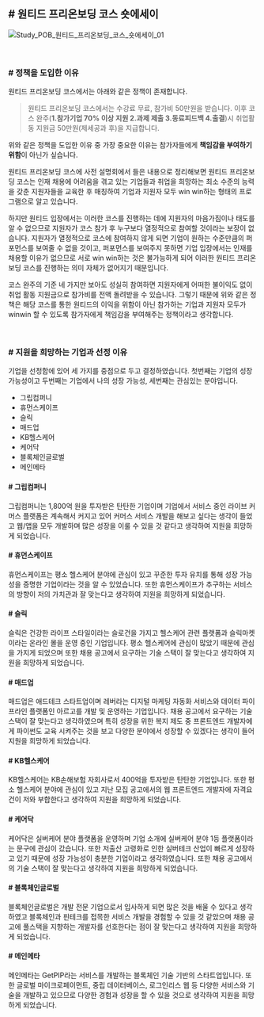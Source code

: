 ## # 원티드 프리온보딩 코스 숏에세이

![Study_POB_원티드_프리온보딩_코스_숏에세이_01](https://github.com/Yu-jae-min/Basic-concept/assets/85284246/292ca247-b6e2-4359-9832-bb50310f5575)

<br>

### # 정책을 도입한 이유

원티드 프리온보딩 코스에서는 아래와 같은 정책이 존재합니다.

> 원티드 프리온보딩 코스에서는 수강료 무료, 참가비 50만원을 받습니다. 이후 코스 완주(**1.참가기업 70% 이상 지원 2.과제 제출 3.동료피드백 4.출결**)시 취업활동 지원금 50만원(제세공과 후)을 지급합니다.

위와 같은 정책을 도입한 이유 중 가장 중요한 이유는 참가자들에게 **책임감을 부여하기 위함**이 아닌가 싶습니다.

원티드 프리온보딩 코스에 사전 설명회에서 들은 내용으로 정리해보면 원티드 프리온보딩 코스는 인재 채용에 어려움을 겪고 있는 기업들과 취업을 희망하는 최소 수준의 능력을 갖춘 지원자들을 교육한 후 매칭하여 기업과 지원자 모두 win win하는 형태의 프로그램으로 알고 있습니다.

하지만 원티드 입장에서는 이러한 코스를 진행하는 데에 지원자의 마음가짐이나 태도를 알 수 없으므로 지원자가 코스 참가 후 누구보다 열정적으로 참여할 것이라는 보장이 없습니다. 지원자가 열정적으로 코스에 참여하지 않게 되면 기업이 원하는 수준만큼의 퍼포먼스를 보여줄 수 없을 것이고, 퍼포먼스를 보여주지 못하면 기업 입장에서는 인재를 채용할 이유가 없으므로 서로 win win하는 것은 불가능하게 되어 이러한 원티드 프리온보딩 코스를 진행하는 의미 자체가 없어지기 때문입니다.

코스 완주의 기준 네 가지만 보아도 성실히 참여하면 지원자에게 어떠한 불이익도 없이 취업 활동 지원금으로 참가비를 전액 돌려받을 수 있습니다. 그렇기 때문에 위와 같은 정책은 해당 코스를 통한 원티드의 이익을 위함이 아닌 참가하는 기업과 지원자 모두가 winwin 할 수 있도록 참가자에게 책임감을 부여해주는 정책이라고 생각합니다.

<br>

### # 지원을 희망하는 기업과 선정 이유

기업을 선정함에 있어 세 가지를 중점으로 두고 결정하였습니다. 첫번째는 기업의 성장 가능성이고 두번째는 기업에서 나의 성장 가능성, 세번째는 관심있는 분야입니다.

>

- 그립컴퍼니
- 휴먼스케이프
- 슬릭
- 매드업
- KB헬스케어
- 케어닥
- 블록체인글로벌
- 메인메타

#### # 그립컴퍼니

그립컴퍼니는 1,800억 원을 투자받은 탄탄한 기업이며 기업에서 서비스 중인 라이브 커머스 플랫폼은 계속해서 커지고 있어 커머스 서비스 개발을 해보고 싶다는 생각이 들었고 웹/앱을 모두 개발하며 많은 성장을 이룰 수 있을 것 같다고 생각하여 지원을 희망하게 되었습니다.

#### # 휴먼스케이프

휴먼스케이프는 평소 헬스케어 분야에 관심이 있고 꾸준한 투자 유치를 통해 성장 가능성을 증명한 기업이라는 것을 알 수 있었습니다. 또한 휴먼스케이프가 추구하는 서비스의 방향이 저의 가치관과 잘 맞는다고 생각하여 지원을 희망하게 되었습니다.

#### # 슬릭

슬릭은 건강한 라이프 스타일이라는 슬로건을 가지고 헬스케어 관련 플랫폼과 슬릭마켓이라는 온라인 몰을 운영 중인 기업입니다. 평소 헬스케어에 관심이 많았기 때문에 관심을 가지게 되었으며 또한 채용 공고에서 요구하는 기술 스택이 잘 맞는다고 생각하여 지원을 희망하게 되었습니다.

#### # 매드업

매드업은 애드테크 스타트업이며 레버라는 디지털 마케팅 자동화 서비스와 데이터 파이프라인 플랫폼인 아르고를 개발 및 운영하는 기업입니다. 채용 공고에서 요구하는 기술 스택이 잘 맞는다고 생각하였으며 특히 성장을 위한 복지 제도 중 프론트엔드 개발자에게 파이썬도 교육 시켜주는 것을 보고 다양한 분야에서 성장할 수 있겠다는 생각이 들어 지원을 희망하게 되었습니다.

#### # KB헬스케어

KB헬스케어는 KB손해보험 자회사로서 400억을 투자받은 탄탄한 기업입니다. 또한 평소 헬스케어 분야에 관심이 있고 지난 모집 공고에서의 웹 프론트엔드 개발자에 자격요건이 저와 부합한다고 생각하여 지원을 희망하게 되었습니다.

#### # 케어닥

케어닥은 실버케어 분야 플랫폼을 운영하며 기업 소개에 실버케어 분야 1등 플랫폼이라는 문구에 관심이 갔습니다. 또한 저출산 고령화로 인한 실버테크 산업이 빠르게 성장하고 있기 때문에 성장 가능성이 충분한 기업이라고 생각하였습니다. 또한 채용 공고에서의 기술 스택이 잘 맞는다고 생각하여 지원을 희망하게 되었습니다.

#### # 블록체인글로벌

블록체인글로벌은 개발 전문 기업으로서 입사하게 되면 많은 것을 배울 수 있다고 생각하였고 블록체인과 핀테크를 접목한 서비스 개발을 경험할 수 있을 것 같았으며 채용 공고에 풀스택을 지향하는 개발자를 선호한다는 점이 잘 맞는다고 생각하여 지원을 희망하게 되었습니다.

#### # 메인메타

메인메타는 GetPIP라는 서비스를 개발하는 블록체인 기술 기반의 스타트업입니다. 또한 글로벌 마이크로페이먼트, 중립 데이터베이스, 로그인리스 웹 등 다양한 서비스와 기술을 개발하고 있으므로 다양한 경험과 성장을 할 수 있을 것으로 생각하여 지원을 희망하게 되었습니다.
